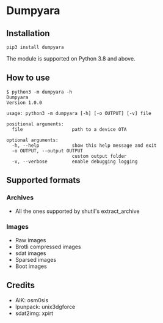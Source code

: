 # Dumpyara

## Installation

```
pip3 install dumpyara
```
The module is supported on Python 3.8 and above.

## How to use

```
$ python3 -m dumpyara -h
Dumpyara
Version 1.0.0

usage: python3 -m dumpyara [-h] [-o OUTPUT] [-v] file

positional arguments:
  file                  path to a device OTA

optional arguments:
  -h, --help            show this help message and exit
  -o OUTPUT, --output OUTPUT
                        custom output folder
  -v, --verbose         enable debugging logging
```

## Supported formats

### Archives
- All the ones supported by shutil's extract_archive

### Images
- Raw images
- Brotli compressed images
- sdat images
- Sparsed images
- Boot images

## Credits
- AIK: osm0sis
- lpunpack: unix3dgforce
- sdat2img: xpirt
